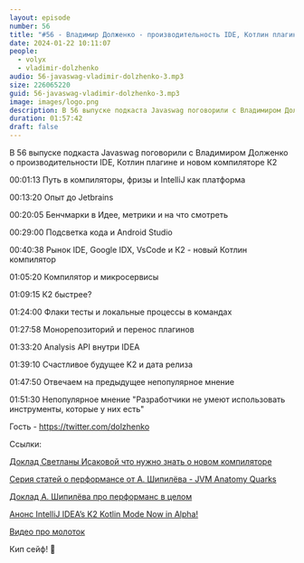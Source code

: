 ```yaml
---
layout: episode
number: 56
title: "#56 - Владимир Долженко - производительность IDE, Котлин плагин и новый компилятор К2"
date: 2024-01-22 10:11:07
people:
  - volyx
  - vladimir-dolzhenko
audio: 56-javaswag-vladimir-dolzhenko-3.mp3
size: 226065220    
guid: 56-javaswag-vladimir-dolzhenko-3.mp3
image: images/logo.png
description: В 56 выпуске подкаста Javaswag поговорили с Владимиром Долженко о производительности IDE, Котлин плагине и новом компиляторе К2
duration: 01:57:42
draft: false
---
```


В 56 выпуске подкаста Javaswag поговорили с Владимиром Долженко о производительности IDE, Котлин плагине и новом компиляторе К2

00:01:13 Путь в компиляторы, фризы и IntelliJ как платформа

00:13:20 Опыт до Jetbrains

00:20:05 Бенчмарки в Идее, метрики и на что смотреть

00:29:00 Подсветка кода и Android Studio

00:40:38 Рынок IDE, Google IDX, VsCode и К2 - новый Котлин компилятор

01:05:20 Компилятор и микросервисы

01:09:15 К2 быстрее?

01:24:00 Флаки тесты и локальные процессы в командах

01:27:58 Монорепозиторий и перенос плагинов

01:33:20 Analysis API внутри IDEA

01:39:10 Счастливое будущее K2 и дата релиза

01:47:50 Отвечаем на предыдущее непопулярное мнение

01:51:30 Непопулярное мнение "Разработчики не умеют использовать инструменты, которые у них есть"

Гость - https://twitter.com/dolzhenko

Ссылки:

[Доклад Светланы Исаковой что нужно знать о новом компиляторе](https://www.youtube.com/watch?v=iTdJJq_LyoY)

[Серия статей о перформансе от А. Шипилёва - JVM Anatomy Quarks](https://shipilev.net/jvm/anatomy-quarks/)

[Доклад А. Шипилёва про перформанс в целом](https://www.youtube.com/watch?v=p2b4JHESEOc)

[Анонс IntelliJ IDEA’s K2 Kotlin Mode Now in Alpha!](https://blog.jetbrains.com/idea/2024/01/intellij-idea-2024-1/#intellij-idea's-k2-kotlin-mode-now-in-alpha)

[Видео про молоток](https://www.youtube.com/watch?v=3CJiSOBHuJk)

Кип сейф! 🖖
